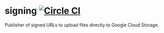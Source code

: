 # signing [![Circle CI](https://circleci.com/gh/go-microservices/signing/tree/master.svg?style=svg)](https://circleci.com/gh/go-microservices/signing/tree/master)

Publisher of signed URLs to upload files directly to Google Cloud Storage.
